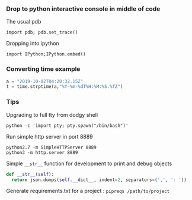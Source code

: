 ### Drop to python interactive console in middle of code

The usual pdb

```
import pdb; pdb.set_trace()
```

Dropping into ipython

```
import IPython;IPython.embed()
```

### Converting time example

```python
a = "2019-10-02T04:20:32.15Z"
t = time.strptime(a,"%Y-%m-%dT%H:%M:%S.%fZ") 
```
### Tips

Upgrading to full tty from dodgy shell

```
python -c 'import pty; pty.spawn("/bin/bash")'
```

Run simple http server in port 8889
```
python2.7 -m SimpleHTTPServer 8889
python3 -m http.server 8889
```

Simple `__str__` function for development to print and debug objects

```python
def __str__(self):
  return json.dumps(self.__dict__, indent=2, separators=(',', ': '))
```
Generate requirements.txt for a project : `pipreqs /path/to/project`